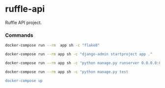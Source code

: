 # ruffle-api
Ruffle API project.

### Commands

```bash
docker-compose run --rm  app sh -c "flake8"

docker-compose run --rm app sh -c "django-admin startproject app ."

docker-compose run --rm app sh -c "python manage.py runserver 0.0.0.0:8000"

docker-compose run --rm app sh -c "python manage.py test

docker-compose up
```